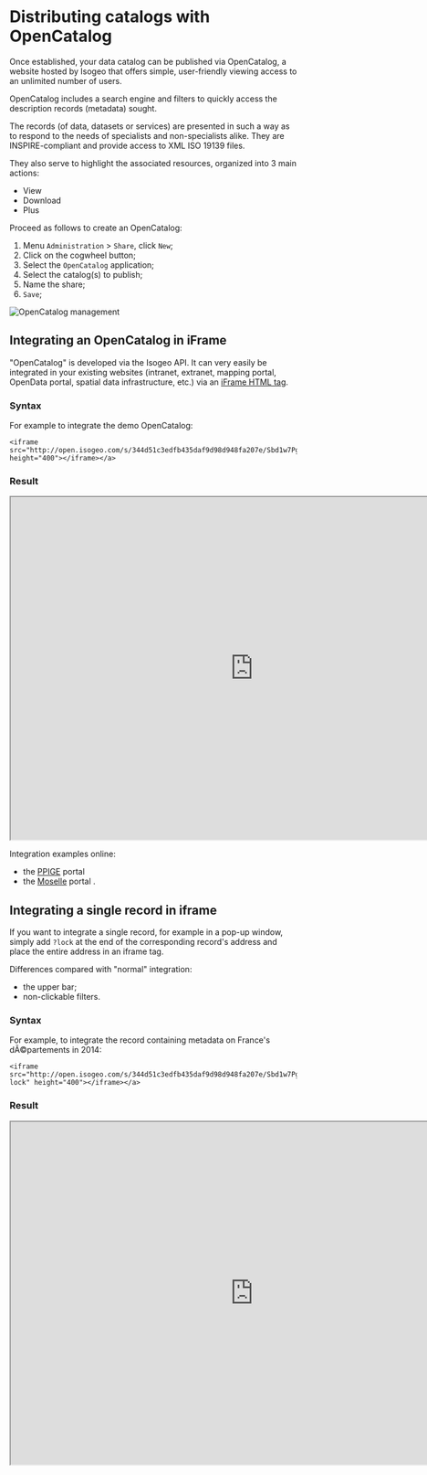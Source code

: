 ﻿# Distributing catalogs with OpenCatalog

Once established, your data catalog can be published via OpenCatalog, a website hosted by Isogeo that offers simple, user-friendly viewing access to an unlimited number of users.

OpenCatalog includes a search engine and filters to quickly access the description records (metadata) sought.

The records (of data, datasets or services) are presented in such a way as to respond to the needs of specialists and non-specialists alike. They are INSPIRE-compliant and provide access to XML ISO 19139 files.

They also serve to highlight the associated resources, organized into 3 main actions:
* View
* Download
* Plus


Proceed as follows to create an OpenCatalog:

1.	Menu `Administration`  > `Share`, click `New`;
2.	Click on the cogwheel button;
3.	Select the `OpenCatalog` application;
4.	Select the catalog(s) to publish;
5.	Name the share;
6.	`Save`;

![OpenCatalog management](/en/images/adm_shares_OC_edit.png "Publishing catalogs as OpenCatalogs")


## Integrating an OpenCatalog in iFrame

"OpenCatalog" is developed via the Isogeo API. It can very easily be integrated in your existing websites (intranet, extranet, mapping portal, OpenData portal, spatial data infrastructure, etc.) via an [iFrame HTML tag](http://www.w3schools.com/tags/tag_iframe.asp).

### Syntax

For example to integrate the demo OpenCatalog:

```no-highlight
<iframe src="http://open.isogeo.com/s/344d51c3edfb435daf9d98d948fa207e/Sbd1w7PgqE8n7LDq3azRqNhiMHZf0" height="400"></iframe></a>
```

### Result

<iframe src="http://open.isogeo.com/s/344d51c3edfb435daf9d98d948fa207e/Sbd1w7PgqE8n7LDq3azRqNhiMHZf0" width="850" height="600"></iframe></a>

Integration examples online:
* the [PPIGE](http://www.ppige-npdc.fr/geocatalog/) portal 
* the [Moselle](http://www.moselleinfogeo.fr/infogeo/isogeo) portal .

## Integrating a single record in iframe

If you want to integrate a single record, for example in a pop-up window, simply add `?lock` at the end of the corresponding record's address and place the entire address in an iframe tag.

Differences compared with "normal" integration:
* the upper bar;
* non-clickable filters.

### Syntax

For example, to integrate the record containing metadata on France's dÃ©partements in 2014:

```no-highlight
<iframe src="http://open.isogeo.com/s/344d51c3edfb435daf9d98d948fa207e/Sbd1w7PgqE8n7LDq3azRqNhiMHZf0/m/754209f115c040a48d43ffc262b16500?lock" height="400"></iframe></a>
```

### Result

<iframe src="http://open.isogeo.com/s/344d51c3edfb435daf9d98d948fa207e/Sbd1w7PgqE8n7LDq3azRqNhiMHZf0/m/754209f115c040a48d43ffc262b16500?lock" width="850" height="600"></iframe></a>
